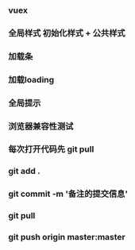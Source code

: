 ### vuex

### 全局样式 初始化样式 + 公共样式

### 加载条

### 加载loading

### 全局提示

### 浏览器兼容性测试




### 每次打开代码先 git pull

### git add .

### git commit -m '备注的提交信息'

###  git pull

### git push origin master:master